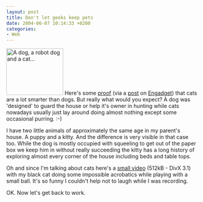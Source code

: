 ```yaml
---
layout: post
title: Don't let geeks keep pets
date: 2004-06-07 10:14:33 +0200
categories:
- Web
---
```

<img src="https://content.rusiczki.net/blogpics/dog_robot_dog_and_cat.jpg" width="150" height="123" border="0" class="postimage" alt="A dog, a robot dog and a cat..." /> Here's some <a href="http://pt.textamerica.com/?r=903249">proof</a> (via a <a href="http://www.engadget.com/entry/0253838737315705/">post</a> on <a href="http://www.engadget.com">Engadget</a>) that cats are a lot smarter than dogs. But really what would you expect? A dog was 'designed' to guard the house or help it's owner in hunting while cats nowadays usually just lay around doing almost nothing except some occasional purring. :-)

I have two little animals of approximately the same age in my parent's house. A puppy and a kitty. And the difference is very visible in that case too. While the dog is mostly occupied with squeeling to get out of the paper box we keep him in without really succeeding the kitty has a long history of exploring almost every corner of the house including beds and table tops.

Oh and since I'm talking about cats here's a <a href="https://content.rusiczki.net/blogstuff/cat.avi">small video</a> (512kB - DivX 3.1) with my black cat doing some impossible acrobatics while playing with a small ball. It's so funny I couldn't help not to laugh while I was recording.

OK. Now let's get back to work.

